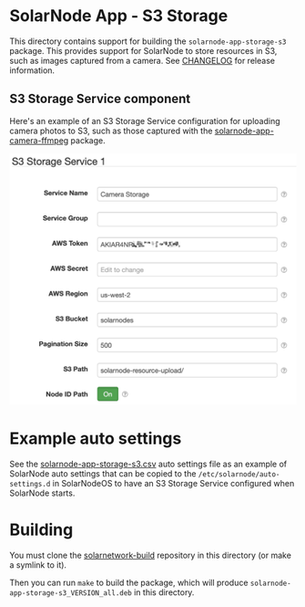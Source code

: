 # SolarNode App - S3 Storage

This directory contains support for building the `solarnode-app-storage-s3` package. This
provides support for SolarNode to store resources in S3, such as images captured from a camera.
See [CHANGELOG](./CHANGELOG.md) for release information.

## S3 Storage Service component

Here's an example of an S3 Storage Service configuration for uploading camera photos to S3,
such as those captured with the [solarnode-app-camera-ffmpeg](../../solarnode-app-camera-ffmpeg/debian)
package.

<img alt="S3 Storage Service settings" src="docs/s3-storage-service-settings@2x.png" width="605">

# Example auto settings

See the [solarnode-app-storage-s3.csv](./example/etc/solarnode/auto-settings.d/solarnode-app-storage-s3.csv)
auto settings file as an example of SolarNode auto settings that can be copied to the
`/etc/solarnode/auto-settings.d` in SolarNodeOS to have an S3 Storage Service configured when
SolarNode starts.

# Building

You must clone the [solarnetwork-build][sn-build] repository in this directory (or make a symlink
to it).

Then you can run `make` to build the package, which will produce
`solarnode-app-storage-s3_VERSION_all.deb` in this directory.

[sn-deploy]: https://github.com/SolarNetwork/solarnetwork-build/tree/master/solarnode-deploy/generic
[sn-build]: https://github.com/SolarNetwork/solarnetwork-build/
